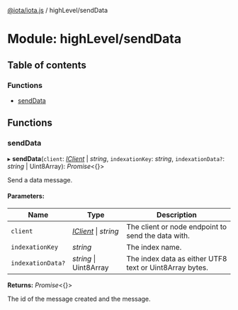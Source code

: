 [@iota/iota.js](../README.md) / highLevel/sendData

# Module: highLevel/sendData

## Table of contents

### Functions

- [sendData](highlevel_senddata.md#senddata)

## Functions

### sendData

▸ **sendData**(`client`: [*IClient*](../interfaces/models_iclient.iclient.md) \| *string*, `indexationKey`: *string*, `indexationData?`: *string* \| Uint8Array): *Promise*<{}\>

Send a data message.

#### Parameters:

Name | Type | Description |
------ | ------ | ------ |
`client` | [*IClient*](../interfaces/models_iclient.iclient.md) \| *string* | The client or node endpoint to send the data with.   |
`indexationKey` | *string* | The index name.   |
`indexationData?` | *string* \| Uint8Array | The index data as either UTF8 text or Uint8Array bytes.   |

**Returns:** *Promise*<{}\>

The id of the message created and the message.
